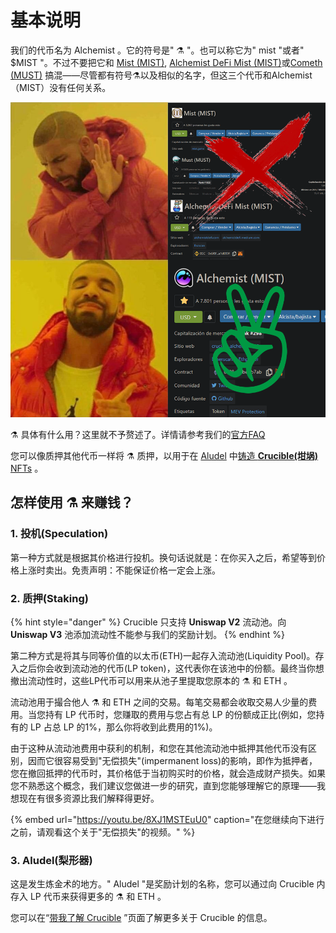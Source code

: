 # 基本说明

我们的代币名为 Alchemist 。它的符号是" ⚗️ "。也可以称它为" mist "或者" $MIST "。不过不要把它和 [Mist \(MIST\)](https://www.coingecko.com/en/coins/mist), [Alchemist DeFi Mist \(MIST\)](https://www.coingecko.com/en/coins/alchemist-defi-mist)或[Cometh \(MUST\)](https://coinmarketcap.com/currencies/cometh/) 搞混——尽管都有符号⚗️以及相似的名字，但这三个代币和Alchemist（MIST）没有任何关系。

![](.gitbook/assets/mm_mi21st.png)

⚗️ 具体有什么用？这里就不予赘述了。详情请参考我们的[官方FAQ](faq.md)

您可以像质押其他代币一样将 ⚗️ 质押，以用于在 [Aludel](the-basic-outline.md#3-aludel) 中[铸造 **Crucible\(坩埚\)** NFTs](crucible/teach-me-about-crucibles.md#ru-he-zhu-zao-yi-ge-gan-guo) 。

## 怎样使用 ⚗️ 来赚钱？

### 1. 投机\(Speculation\)

第一种方式就是根据其价格进行投机。换句话说就是：在你买入之后，希望等到价格上涨时卖出。免责声明：不能保证价格一定会上涨。

### 2. 质押\(Staking\)

{% hint style="danger" %}
Crucible 只支持 **Uniswap V2** 流动池。向 **Uniswap V3** 池添加流动性不能参与我们的奖励计划。
{% endhint %}

第二种方式是将其与同等价值的以太币\(ETH\)一起存入流动池\(Liquidity Pool\)。存入之后你会收到流动池的代币\(LP token\)，这代表你在该池中的份额。最终当你想撤出流动性时，这些LP代币可以用来从池子里提取您原本的 ⚗️ 和 ETH 。

流动池用于撮合他人 ⚗️ 和 ETH 之间的交易。每笔交易都会收取交易人少量的费用。当您持有 LP 代币时，您赚取的费用与您占有总 LP 的份额成正比\(例如，您持有的 LP 占总 LP 的1%，那么你将收到此费用的1%\)。

由于这种从流动池费用中获利的机制，和您在其他流动池中抵押其他代币没有区别，因而它很容易受到"无偿损失"\(impermanent loss\)的影响，即作为抵押者，您在撤回抵押的代币时，其价格低于当初购买时的价格，就会造成财产损失。如果您不熟悉这个概念，我们建议您做进一步的研究，直到您能够理解它的原理——我想现在有很多资源比我们解释得更好。

{% embed url="https://youtu.be/8XJ1MSTEuU0" caption="在您继续向下进行之前，请观看这个关于\"无偿损失\"的视频。" %}

### 3. Aludel\(梨形器\)

这是发生炼金术的地方。" Aludel "是奖励计划的名称，您可以通过向 Crucible 内存入 LP 代币来获得更多的 ⚗️ 和 ETH 。

您可以在“[带我了解 Crucible](crucible/teach-me-about-crucibles.md) ”页面了解更多关于 Crucible 的信息。

